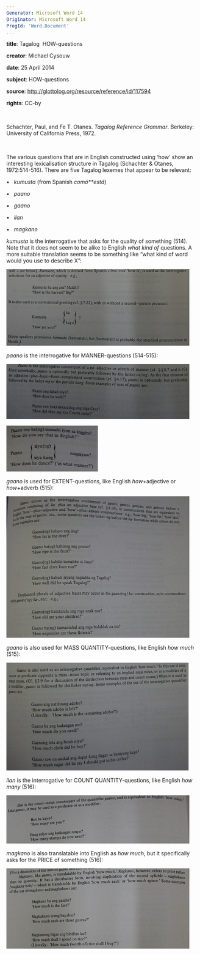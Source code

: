 ```yaml
---
Generator: Microsoft Word 14
Originator: Microsoft Word 14
ProgId: 'Word.Document'
...
```


**title**: Tagalog  HOW-questions

**creator**: Michael Cysouw

**date**: 25 April 2014

**subject**: HOW-questions

**source**: http://glottolog.org/resource/reference/id/117594

**rights**: CC-by

 

Schachter, Paul, and Fe T. Otanes. *Tagalog Reference Grammar*.
Berkeley: University of California Press, 1972.

 

The various questions that are in English constructed using ‘how’ show
an interesting lexicalisation structure in Tagalog (Schachter & Otanes,
1972:514-516). There are five Tagalog lexemes that appear to be
relevant:

•   *kumusta* (from Spanish *comó**está*)

•   *paano*

•   *gaano*

•   *ilan*

•   *magkano*

*kumusta* is the interrogative that asks for the quality of something
(514). Note that it does not seem to be alike to English *what kind of*
questions. A more suitable translation seems to be something like “what
kind of word would you use to describe X”:

![](tagalog%20HOW-questions_files/image002.jpg)

*paano* is the interrogative for MANNER-questions (514-515):

![](tagalog%20HOW-questions_files/image004.jpg)

![](tagalog%20HOW-questions_files/image006.jpg)

*gaano* is used for EXTENT-questions, like English *how*+adjective or
*how*+adverb (515):

![](tagalog%20HOW-questions_files/image008.jpg)

*gaano* is also used for MASS QUANTITY-questions, like English *how
much* (515):

![](tagalog%20HOW-questions_files/image010.jpg)

*ilan* is the interrogative for COUNT QUANTITY-questions, like English
*how many* (516):

![](tagalog%20HOW-questions_files/image012.jpg)

*magkano* is also translatable into English as *how much*, but it
specifically asks for the PRICE of something (516):

![](tagalog%20HOW-questions_files/image014.jpg)
